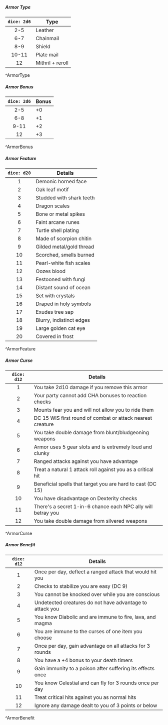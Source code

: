 ##### Armor Type
| `dice: 2d6` | Type             |
|:-----------:| ---------------- |
|     2-5     | Leather          |
|     6-7     | Chainmail        |
|     8-9     | Shield           |
|    10-11    | Plate mail       |
|     12      | Mithril + reroll |
^ArmorType

##### Armor Bonus
| `dice: 2d6` | Bonus |
|:-----------:| ----- |
|     2-5     | +0    |
|     6-8     | +1    |
|    9-11     | +2    |
|     12      | +3    |
^ArmorBonus

##### Armor Feature
| `dice: d20` | Details                  |
|:-----------:| ------------------------ |
|      1      | Demonic horned face      |
|      2      | Oak leaf motif           |
|      3      | Studded with shark teeth |
|      4      | Dragon scales            |
|      5      | Bone or metal spikes     |
|      6      | Faint arcane runes       |
|      7      | Turtle shell plating     |
|      8      | Made of scorpion chitin  |
|      9      | Gilded metal/gold thread |
|     10      | Scorched, smells burned  |
|     11      | Pearl-white fish scales  |
|     12      | Oozes blood              |
|     13      | Festooned with fungi     |
|     14      | Distant sound of ocean   |
|     15      | Set with crystals        |
|     16      | Draped in holy symbols   |
|     17      | Exudes tree sap          |
|     18      | Blurry, indistinct edges |
|     19      | Large golden cat eye     |
|     20      | Covered in frost         |
^ArmorFeature

##### Armor Curse
| `dice: d12` | Details                                                      |
|:-----------:| ------------------------------------------------------------ |
|      1      | You take 2d10 damage if you remove this armor                |
|      2      | Your party cannot add CHA bonuses to reaction checks         |
|      3      | Mounts fear you and will not allow you to ride them          |
|      4      | DC 15 WIS first round of combat or attack nearest creature   |
|      5      | You take double damage from blunt/bludgeoning weapons        |
|      6      | Armor uses 5 gear slots and is extremely loud and clunky     |
|      7      | Ranged attacks against you have advantage                    |
|      8      | Treat a natural 1 attack roll against you as a critical hit  |
|      9      | Beneficial spells that target you are hard to cast (DC 15)   |
|     10      | You have disadvantage on Dexterity checks                    |
|     11      | There's a secret 1-in-6 chance each NPC ally will betray you |
|     12      | You take double damage from silvered weapons                 |
^ArmorCurse

##### Armor Benefit
| `dice: d12` | Details                                                    |
|:-----------:| ---------------------------------------------------------- |
|      1      | Once per day, deflect a ranged attack that would hit you   |
|      2      | Checks to stabilize you are easy (DC 9)                    |
|      3      | You cannot be knocked over while you are conscious         |
|      4      | Undetected creatures do not have advantage to attack you   |
|      5      | You know Diabolic and are immune to fire, lava, and magma  |
|      6      | You are immune to the curses of one item you choose        |
|      7      | Once per day, gain advantage on all attacks for 3 rounds   |
|      8      | You have a +4 bonus to your death timers                   |
|      9      | Gain immunity to a poison after suffering its effects once |
|     10      | You know Celestial and can fly for 3 rounds once per day   |
|     11      | Treat critical hits against you as normal hits             |
|     12      | Ignore any damage dealt to you of 3 points or below        |
^ArmorBenefit


